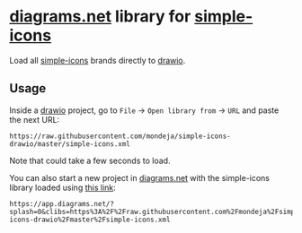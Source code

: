 # [diagrams.net] library for [simple-icons]

Load all [simple-icons] brands directly to [drawio].

## Usage

Inside a [drawio] project, go to `File` -> `Open library from` -> `URL` and
paste the next URL:

```
https://raw.githubusercontent.com/mondeja/simple-icons-drawio/master/simple-icons.xml
```

Note that could take a few seconds to load.

You can also start a new project in [diagrams.net] with the simple-icons
library loaded using [this link](https://app.diagrams.net/?splash=0&clibs=https%3A%2F%2Fraw.githubusercontent.com%2Fmondeja%2Fsimple-icons-drawio%2Fmaster%2Fsimple-icons.xml):

```
https://app.diagrams.net/?splash=0&clibs=https%3A%2F%2Fraw.githubusercontent.com%2Fmondeja%2Fsimple-icons-drawio%2Fmaster%2Fsimple-icons.xml
```

[diagrams.net]: https://www.diagrams.net/
[drawio]: https://github.com/jgraph/drawio
[simple-icons]: https://simpleicons.org/
